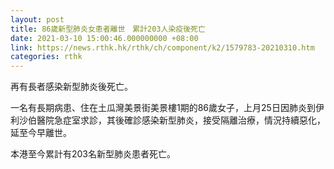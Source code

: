 ```yaml
---
layout: post
title: 86歲新型肺炎女患者離世　累計203人染疫後死亡
date: 2021-03-10 15:00:46.000000000 +08:00
link: https://news.rthk.hk/rthk/ch/component/k2/1579783-20210310.htm
categories: rthk
---
```


再有長者感染新型肺炎後死亡。

一名有長期病患、住在土瓜灣美景街美景樓1期的86歲女子，上月25日因肺炎到伊利沙伯醫院急症室求診，其後確診感染新型肺炎，接受隔離治療，情況持續惡化，延至今早離世。
 
本港至今累計有203名新型肺炎患者死亡。
